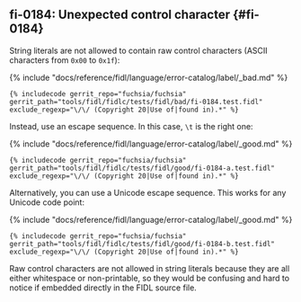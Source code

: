 ## fi-0184: Unexpected control character {#fi-0184}

String literals are not allowed to contain raw control characters (ASCII
characters from `0x00` to `0x1f`):

{% include "docs/reference/fidl/language/error-catalog/label/_bad.md" %}

```fidl
{% includecode gerrit_repo="fuchsia/fuchsia" gerrit_path="tools/fidl/fidlc/tests/fidl/bad/fi-0184.test.fidl" exclude_regexp="\/\/ (Copyright 20|Use of|found in).*" %}
```

Instead, use an escape sequence. In this case, `\t` is the right one:

{% include "docs/reference/fidl/language/error-catalog/label/_good.md" %}

```fidl
{% includecode gerrit_repo="fuchsia/fuchsia" gerrit_path="tools/fidl/fidlc/tests/fidl/good/fi-0184-a.test.fidl" exclude_regexp="\/\/ (Copyright 20|Use of|found in).*" %}
```

Alternatively, you can use a Unicode escape sequence. This works for any Unicode
code point:

{% include "docs/reference/fidl/language/error-catalog/label/_good.md" %}

```fidl
{% includecode gerrit_repo="fuchsia/fuchsia" gerrit_path="tools/fidl/fidlc/tests/fidl/good/fi-0184-b.test.fidl" exclude_regexp="\/\/ (Copyright 20|Use of|found in).*" %}
```

Raw control characters are not allowed in string literals because they are all
either whitespace or non-printable, so they would be confusing and hard to
notice if embedded directly in the FIDL source file.
